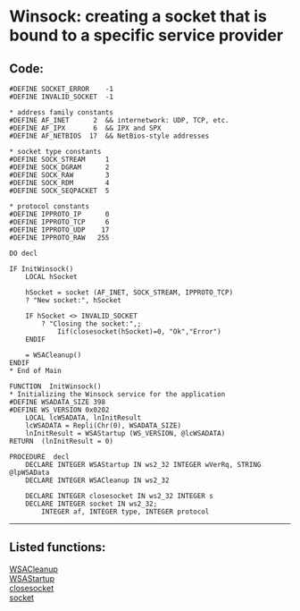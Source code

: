 <link rel="stylesheet" type="text/css" href="../css/win32api.css">  
<link rel="stylesheet" href="https://cdnjs.cloudflare.com/ajax/libs/font-awesome/4.7.0/css/font-awesome.min.css">

# Winsock: creating a socket that is bound to a specific service provider

## Code:
```foxpro  
#DEFINE SOCKET_ERROR    -1
#DEFINE INVALID_SOCKET  -1

* address family constants
#DEFINE AF_INET      2  && internetwork: UDP, TCP, etc.
#DEFINE AF_IPX       6  && IPX and SPX
#DEFINE AF_NETBIOS  17  && NetBios-style addresses

* socket type constants
#DEFINE SOCK_STREAM     1
#DEFINE SOCK_DGRAM      2
#DEFINE SOCK_RAW        3
#DEFINE SOCK_RDM        4
#DEFINE SOCK_SEQPACKET  5

* protocol constants
#DEFINE IPPROTO_IP      0
#DEFINE IPPROTO_TCP     6
#DEFINE IPPROTO_UDP    17
#DEFINE IPPROTO_RAW   255

DO decl

IF InitWinsock()
	LOCAL hSocket

	hSocket = socket (AF_INET, SOCK_STREAM, IPPROTO_TCP)
	? "New socket:", hSocket

	IF hSocket <> INVALID_SOCKET
		? "Closing the socket:",;
			Iif(closesocket(hSocket)=0, "Ok","Error")
	ENDIF

	= WSACleanup()
ENDIF
* End of Main

FUNCTION  InitWinsock()
* Initializing the Winsock service for the application
#DEFINE WSADATA_SIZE 398
#DEFINE WS_VERSION 0x0202
	LOCAL lcWSADATA, lnInitResult
	lcWSADATA = Repli(Chr(0), WSADATA_SIZE)
	lnInitResult = WSAStartup (WS_VERSION, @lcWSADATA)
RETURN  (lnInitResult = 0)

PROCEDURE  decl
	DECLARE INTEGER WSAStartup IN ws2_32 INTEGER wVerRq, STRING @lpWSAData
	DECLARE INTEGER WSACleanup IN ws2_32

	DECLARE INTEGER closesocket IN ws2_32 INTEGER s
	DECLARE INTEGER socket IN ws2_32;
		INTEGER af, INTEGER type, INTEGER protocol  
```  
***  


## Listed functions:
[WSACleanup](../libraries/ws2_32/WSACleanup.md)  
[WSAStartup](../libraries/ws2_32/WSAStartup.md)  
[closesocket](../libraries/ws2_32/closesocket.md)  
[socket](../libraries/ws2_32/socket.md)  
